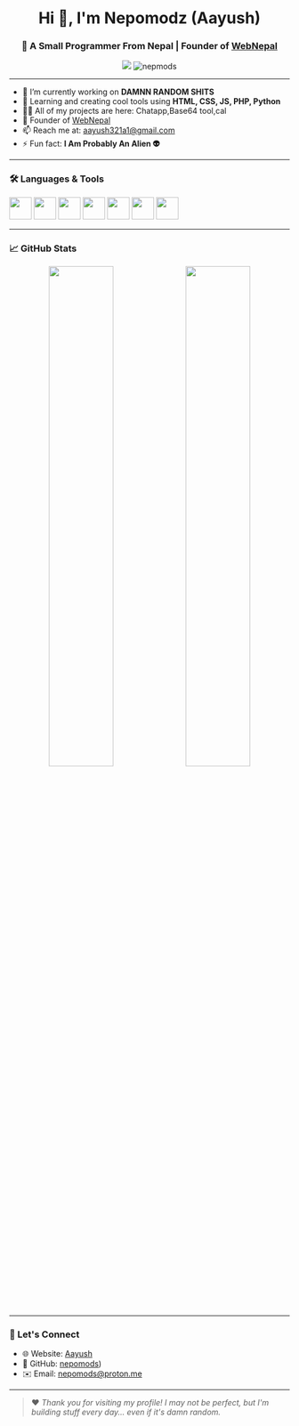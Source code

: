 <h1 align="center">Hi 👋, I'm Nepomodz (Aayush)</h1>
<h3 align="center">🚀 A Small Programmer From Nepal | Founder of <a href="http://webnepal.tech" target="_blank">WebNepal</a></h3>

<p align="center">
  <img src="https://img.shields.io/badge/Made%20with-%F0%9F%90%8D%20Python%20100%25-blue?style=for-the-badge" />
  <img src="https://komarev.com/ghpvc/?username=nepmods&label=Profile%20views&color=0e75b6&style=flat" alt="nepmods" />
</p>

---

- 🔭 I’m currently working on **DAMNN RANDOM SHITS**
- 🌱 Learning and creating cool tools using **HTML, CSS, JS, PHP, Python**
- 👨‍💻 All of my projects are here: Chatapp,Base64 tool,cal
- 💼 Founder of [WebNepal](http://webnepal.tech)
- 📫 Reach me at: aayush321a1@gmail.com
- ⚡ Fun fact: **I Am Probably An Alien 👽**

---

### 🛠️ Languages & Tools

<p align="left">
  <img src="https://cdn.jsdelivr.net/gh/devicons/devicon/icons/html5/html5-original.svg" width="40" />
  <img src="https://cdn.jsdelivr.net/gh/devicons/devicon/icons/css3/css3-original.svg" width="40" />
  <img src="https://cdn.jsdelivr.net/gh/devicons/devicon/icons/javascript/javascript-original.svg" width="40" />
  <img src="https://cdn.jsdelivr.net/gh/devicons/devicon/icons/python/python-original.svg" width="40" />
  <img src="https://cdn.jsdelivr.net/gh/devicons/devicon/icons/php/php-original.svg" width="40" />
  <img src="https://cdn.jsdelivr.net/gh/devicons/devicon/icons/firebase/firebase-plain.svg" width="40" />
  <img src="https://cdn.jsdelivr.net/gh/devicons/devicon/icons/mysql/mysql-original.svg" width="40" />
</p>

---

### 📈 GitHub Stats

<p align="center">
  <img src="https://github-readme-stats.vercel.app/api?username=nepmods&show_icons=true&theme=tokyonight" width="48%" />
  <img src="https://github-readme-stats.vercel.app/api/top-langs/?username=nepmods&layout=compact&theme=tokyonight" width="48%" />
</p>

---

### 🔗 Let's Connect

- 🌐 Website: [Aayush](https://nexchats.netlify.app/)
- 🧰 GitHub: [nepomods](https://github.com/Aayushbohora/Aayushbohora.git))
- ✉️ Email: [nepomods@proton.me](aayush321a1@gmail.com)

---

> ❤️ *Thank you for visiting my profile! I may not be perfect, but I'm building stuff every day... even if it's damn random.*

